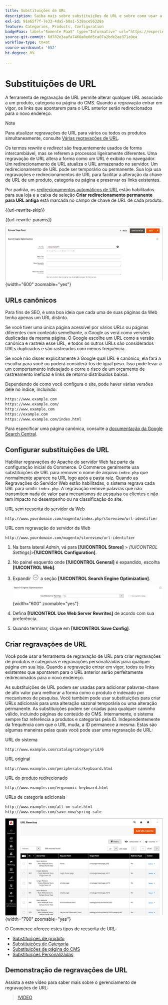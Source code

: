 ```yaml
---
title: Substituições de URL
description: Saiba mais sobre substituições de URL e sobre como usar a ferramenta de regravação de URL do Commerce para alterar URLs associados a um produto, categoria ou página do CMS.
exl-id: 91e65f7f-7e33-4da5-b0a1-538ace56328a
feature: Categories, Products, Configuration
badgePaas: label="Somente PaaS" type="Informative" url="https://experienceleague.adobe.com/en/docs/commerce/user-guides/product-solutions" tooltip="Aplica-se somente a projetos do Adobe Commerce na nuvem (infraestrutura do PaaS gerenciada pela Adobe) e a projetos locais."
source-git-commit: 6d782e3aafa7460a0e0d5ca07a2bde2ae371a9ea
workflow-type: tm+mt
source-wordcount: '652'
ht-degree: 0%

---
```


# Substituições de URL

A ferramenta de regravação de URL permite alterar qualquer URL associado a um produto, categoria ou página do CMS. Quando a regravação entrar em vigor, os links que apontarem para o URL anterior serão redirecionados para o novo endereço.

>[!NOTE]
>
>Para atualizar regravações de URL para vários ou todos os produtos simultaneamente, consulte [Várias regravações de URL](url-rewrite-product.md#multiple-url-rewrites).

Os termos _rewrite_ e _redirect_ são frequentemente usados de forma intercambiável, mas se referem a processos ligeiramente diferentes. Uma regravação de URL altera a forma como um URL é exibido no navegador. Um redirecionamento de URL atualiza o URL armazenado no servidor. Um redirecionamento de URL pode ser temporário ou permanente. Sua loja usa regravações e redirecionamentos de URL para facilitar a alteração da chave de URL de um produto, categoria ou página e preservar os links existentes.

Por padrão, os [redirecionamentos automáticos de URL](url-redirect-product-automatic.md) estão habilitados para sua loja e a caixa de seleção **Criar redirecionamento permanente para URL antiga** está marcada no campo de chave de URL de cada produto.

{{url-rewrite-skip}}

{{url-rewrite-params}}

![Otimização do mecanismo de pesquisa - criar redirecionamento de URL permanente](./assets/product-search-engine-optimization-create-permanent-redirect.png){width="600" zoomable="yes"}

## URLs canônicos

Para fins de SEO, é uma boa ideia que cada uma de suas páginas da Web tenha apenas um URL distinto.

Se você tiver uma única página acessível por vários URLs ou páginas diferentes com conteúdo semelhante, o Google as verá como versões duplicadas da mesma página. O Google escolhe um URL como a versão canônica e rastreia esse URL, e todos os outros URLs são considerados URLs duplicados e são rastreados com menos frequência.

Se você não disser explicitamente à Google qual URL é canônico, ela fará a escolha para você ou poderá considerá-los de igual peso. Isso pode levar a um comportamento indesejado e corre o risco de um orçamento de rastreamento ineficaz e links de retorno distribuídos baixos.

Dependendo de como você configura o site, pode haver várias versões dele no índice, incluindo:

    https://www.example.com
    https://www.example.com/
    http://www.example.com
    https://example.com
    https://www.example.com/index.html

Para especificar uma página canônica, consulte a [documentação da Google Search Central](https://developers.google.com/search/docs/crawling-indexing/consolidate-duplicate-urls).

## Configurar substituições de URL

Habilitar regravações do Apache do servidor Web faz parte da configuração inicial do Commerce. O Commerce geralmente usa substituições de URL para remover o nome de arquivo `index.php` que normalmente aparece na URL logo após a pasta raiz. Quando as Regravações do Servidor Web estão habilitadas, o sistema regrava cada URL para omitir `index.php`. A regravação remove palavras que não transmitem nada de valor para mecanismos de pesquisa ou clientes e não tem impacto no desempenho ou na classificação do site.

URL sem reescrita do servidor da Web

    http://www.yourdomain.com/magento/index.php/storeview/url-identifier

URL com regravação do servidor da Web

    http://www.yourdomain.com/magento/storeview/url-identifier

1. Na barra lateral _Admin_, vá para **[!UICONTROL Stores]** > _[!UICONTROL Settings]_>**[!UICONTROL Configuration]**.

1. No painel esquerdo onde **[!UICONTROL General]** é expandido, escolha **[!UICONTROL Web]**.

1. Expandir ![Seletor de expansão](../assets/icon-display-expand.png) a seção **[!UICONTROL Search Engine Optimization]**.

   ![Configuração geral - Otimização do mecanismo de pesquisa da Web](../configuration-reference/general/assets/web-search-engine-optimization.png){width="600" zoomable="yes"}

1. Defina **[!UICONTROL Use Web Server Rewrites]** de acordo com sua preferência.

1. Quando terminar, clique em **[!UICONTROL Save Config]**.

## Criar regravações de URL

Você pode usar a ferramenta de regravação de URL para criar regravações de produtos e categorias e regravações personalizadas para qualquer página em sua loja. Quando a regravação entrar em vigor, todos os links existentes que apontarem para o URL anterior serão perfeitamente redirecionados para o novo endereço.

As substituições de URL podem ser usadas para adicionar palavras-chave de alto valor para melhorar a forma como o produto é indexado por mecanismos de pesquisa. Você também pode usar substituições para criar URLs adicionais para uma alteração sazonal temporária ou uma alteração permanente. As substituições podem ser criadas para qualquer caminho válido, incluindo páginas de conteúdo do CMS. Internamente, o sistema sempre faz referência a produtos e categorias pela ID. Independentemente da frequência com que o URL muda, a ID permanece a mesma. Estas são algumas maneiras pelas quais você pode usar uma regravação de URL:

URL do sistema

    http://www.example.com/catalog/category/id/6

URL original

    http://www.example.com/peripherals/keyboard.html

URL do produto redirecionado

    http://www.example.com/ergonomic-keyboard.html

URLs de categoria adicionais

    http://www.example.com/all-on-sale.html
    http://www.example.com/save-now/spring-sale

![A URL reescreve a grade](./assets/url-rewrites.png){width="700" zoomable="yes"}

O Commerce oferece estes tipos de reescrita de URL:

* [Substituições de produto](url-rewrite-product.md)
* [Substituições de Categoria](url-rewrite-category.md)
* [Substituições de página do CMS](url-rewrite-cms-page.md)
* [Substituições Personalizadas](url-rewrite-custom.md)

## Demonstração de regravações de URL

Assista a este vídeo para saber mais sobre o gerenciamento de regravações de URL:

>[!VIDEO](https://video.tv.adobe.com/v/343751?quality=12&learn=on)
